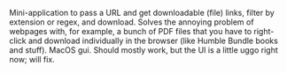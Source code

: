 Mini-application to pass a URL and get downloadable (file) links, filter by extension or regex, and download.  Solves the annoying problem of webpages with, for example, a bunch of PDF files that you have to right-click and download individually in the browser (like Humble Bundle books and stuff).  MacOS gui.  Should mostly work, but the UI is a little uggo right now; will fix.  
